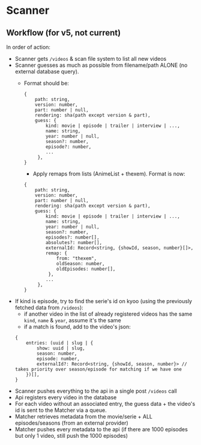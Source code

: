 # Scanner

## Workflow (for v5, not current)

In order of action:

 - Scanner gets `/videos` & scan file system to list all new videos
 - Scanner guesses as much as possible from filename/path ALONE (no external database query).
   - Format should be:
     ```json5
     {
         path: string,
         version: number,
         part: number | null,
         rendering: sha(path except version & part),
         guess: {
             kind: movie | episode | trailer | interview | ...,
             name: string,
             year: number | null,
             season?: number,
             episode?: number,
             ...
          },
     }
     ```

     - Apply remaps from lists (AnimeList + thexem). Format is now:
     ```json5
     {
         path: string,
         version: number,
         part: number | null,
         rendering: sha(path except version & part),
         guess: {
             kind: movie | episode | trailer | interview | ...,
             name: string,
             year: number | null,
             season?: number,
             episodes?: number[],
             absolutes?: number[],
             externalId: Record<string, {showId, season, number}[]>,
             remap: {
                 from: "thexem",
                 oldSeason: number,
                 oldEpisodes: number[],
              },
             ...
          },
     }
     ```
 - If kind is episode, try to find the serie's id on kyoo (using the previously fetched data from `/videos`):
   - if another video in the list of already registered videos has the same `kind`, `name` & `year`, assume it's the same
   - if a match is found, add to the video's json:
   ```json5
   {
       entries: (uuid | slug | {
           show: uuid | slug,
           season: number,
           episode: number,
           externalId?: Record<string, {showId, season, number}> // takes priority over season/episode for matching if we have one
       })[],
   }
   ```
 - Scanner pushes everything to the api in a single post `/videos` call
 - Api registers every video in the database
 - For each video without an associated entry, the guess data + the video's id is sent to the Matcher via a queue.
 - Matcher retrieves metadata from the movie/serie + ALL episodes/seasons (from an external provider)
 - Matcher pushes every metadata to the api (if there are 1000 episodes but only 1 video, still push the 1000 episodes)

